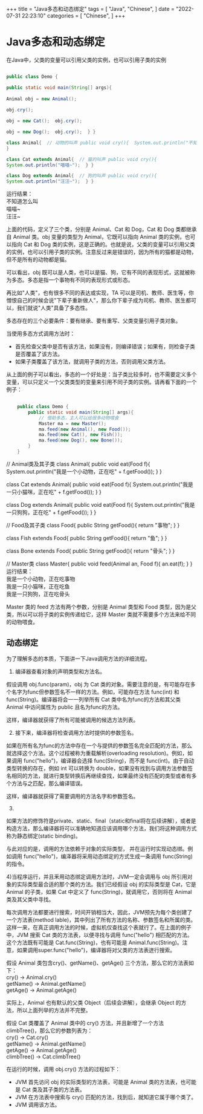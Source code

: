 
+++
title = "Java多态和动态绑定"
tags = [
"Java",
"Chinese",
]
date = "2022-07-31 22:23:10"
categories = [
"Chinese",
]
+++
    
# Java多态和动态绑定


在Java中，父类的变量可以引用父类的实例，也可以引用子类的实例



```java

public class Demo {

public static void main(String[] args){
    
Animal obj = new Animal();
   
obj.cry();

obj = new Cat();  obj.cry();

obj = new Dog();  obj.cry();  } }

class Animal{  // 动物的叫声 public void cry(){  System.out.println("不知道怎么叫");  }
}

class Cat extends Animal{  // 猫的叫声 public void cry(){
System.out.println("喵喵~");  } }

class Dog extends Animal{  // 狗的叫声 public void cry(){
System.out.println("汪汪~");  } }

```
 运行结果：  
不知道怎么叫  
喵喵~  
汪汪~  
  
上面的代码，定义了三个类，分别是 Animal、Cat 和 Dog，Cat 和 Dog 类都继承自 Animal 类。obj 变量的类型为
Animal，它既可以指向 Animal 类的实例，也可以指向 Cat 和 Dog
类的实例，这是正确的。也就是说，父类的变量可以引用父类的实例，也可以引用子类的实例。注意反过来是错误的，因为所有的猫都是动物，但不是所有的动物都是猫。  
  
可以看出，obj 既可以是人类，也可以是猫、狗，它有不同的表现形式，这就被称为多态。多态是指一个事物有不同的表现形式或形态。  
  
再比如"人类"，也有很多不同的表达或实现，TA
可以是司机、教师、医生等，你憎恨自己的时候会说"下辈子重新做人"，那么你下辈子成为司机、教师、医生都可以，我们就说"人类"具备了多态性。  
  
多态存在的三个必要条件：要有继承、要有重写、父类变量引用子类对象。  
  
当使用多态方式调用方法时：

  * 首先检查父类中是否有该方法，如果没有，则编译错误；如果有，则检查子类是否覆盖了该方法。
  * 如果子类覆盖了该方法，就调用子类的方法，否则调用父类方法。

  
从上面的例子可以看出，多态的一个好处是：当子类比较多时，也不需要定义多个变量，可以只定义一个父类类型的变量来引用不同子类的实例。请再看下面的一个例子：

```java
    
    public class Demo {
        public static void main(String[] args){
            // 借助多态，主人可以给很多动物喂食
            Master ma = new Master();
            ma.feed(new Animal(), new Food());
            ma.feed(new Cat(), new Fish());
            ma.feed(new Dog(), new Bone());
        }
    }
```
// Animal类及其子类 class Animal{ public void eat(Food f){
System.out.println("我是一个小动物，正在吃" \+ f.getFood()); } }

class Cat extends Animal{ public void eat(Food f){
System.out.println("我是一只小猫咪，正在吃" \+ f.getFood()); } }

class Dog extends Animal{ public void eat(Food f){
System.out.println("我是一只狗狗，正在吃" \+ f.getFood()); } }

// Food及其子类 class Food{ public String getFood(){ return "事物"; } }

class Fish extends Food{ public String getFood(){ return "鱼"; } }

class Bone extends Food{ public String getFood(){ return "骨头"; } }

// Master类 class Master{ public void feed(Animal an, Food f){ an.eat(f); }
}</pre> 运行结果：  
我是一个小动物，正在吃事物  
我是一只小猫咪，正在吃鱼  
我是一只狗狗，正在吃骨头  
  
Master 类的 feed 方法有两个参数，分别是 Animal 类型和 Food 类型，因为是父类，所以可以将子类的实例传递给它，这样 Master
类就不需要多个方法来给不同的动物喂食。  

##  动态绑定

为了理解多态的本质，下面讲一下Java调用方法的详细流程。  
  
1) 编译器查看对象的声明类型和方法名。  
  
假设调用 obj.func(param)，obj 为 Cat 类的对象。需要注意的是，有可能存在多个名字为func但参数签名不一样的方法。例如，可能存在方法
func(int) 和 func(String)。编译器将会一一列举所有 Cat 类中名为func的方法和其父类 Animal 中访问属性为 public
且名为func的方法。  
  
这样，编译器就获得了所有可能被调用的候选方法列表。  
  
2) 接下来，编泽器将检查调用方法时提供的参数签名。  
  
如果在所有名为func的方法中存在一个与提供的参数签名完全匹配的方法，那么就选择这个方法。这个过程被称为重载解析(overloading
resolution)。例如，如果调用 func("hello")，编译器会选择 func(String)，而不是
func(int)。由于自动类型转换的存在，例如 int 可以转换为
double，如果没有找到与调用方法参数签名相同的方法，就进行类型转换后再继续查找，如果最终没有匹配的类型或者有多个方法与之匹配，那么编译错误。  
  
这样，编译器就获得了需要调用的方法名字和参数签名。  
  
3)
如果方法的修饰符是private、static、final（static和final将在后续讲解），或者是构造方法，那么编译器将可以准确地知道应该调用哪个方法，我们将这种调用方式
称为静态绑定(static binding)。  
  
与此对应的是，调用的方法依赖于对象的实际类型， 并在运行时实现动态绑。例如调用 func("hello")，编泽器将采用动态绑定的方式生成一条调用
func(String) 的指令。  
  
4)当程序运行，并且釆用动态绑定调用方法时，JVM一定会调用与 obj 所引用对象的实际类型最合适的那个类的方法。我们已经假设 obj 的实际类型是
Cat，它是 Animal 的子类，如果 Cat 中定义了 func(String)，就调用它，否则将在 Animal 类及其父类中寻找。  
  
每次调用方法都要进行搜索，时间开销相当大，因此，JVM预先为每个类创建了一个方法表(method
lable)，其中列出了所有方法的名称、参数签名和所属的类。这样一来，在真正调用方法的时候，虚拟机仅查找这个表就行了。在上面的例子中，JVM 搜索 Cat
类的方法表，以便寻找与调用 func("hello") 相匹配的方法。这个方法既有可能是 Cat.func(String)，也有可能是
Animal.func(String)。注意，如果调用super.func("hello")，编译器将对父类的方法表迸行搜索。  
  
假设 Animal 类包含cry()、getName()、getAge() 三个方法，那么它的方法表如下：  
cry() -> Animal.cry()  
getName() -> Animal.getName()  
getAge() -> Animal.getAge()  
  
实际上，Animal 也有默认的父类 Object（后续会讲解），会继承 Object 的方法，所以上面列举的方法并不完整。  
  
假设 Cat 类覆盖了 Animal 类中的 cry() 方法，并且新增了一个方法 climbTree()，那么它的参数列表为：  
cry() -> Cat.cry()  
getName() -> Animal.getName()  
getAge() -> Animal.getAge()  
climbTree() -> Cat.climbTree()  
  
在运行的时候，调用 obj.cry() 方法的过程如下：

  * JVM 首先访问 obj 的实际类型的方法表，可能是 Animal 类的方法表，也可能是 Cat 类及其子类的方法表。
  * JVM 在方法表中搜索与 cry() 匹配的方法，找到后，就知道它属于哪个类了。
  * JVM 调用该方法。

